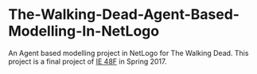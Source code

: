 # The-Walking-Dead-Agent-Based-Modelling-In-NetLogo

An Agent based modelling project in NetLogo for The Walking Dead. This project is a final project of [IE 48F](http://www.ie.boun.edu.tr/?q=tr/dersler/ie-48f-agent-based-modeling-and-simulation) in Spring 2017.



